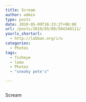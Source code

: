 ```yaml
---
title: Scream
author: admin
type: posts
date: 2010-05-09T16:33:27+00:00
url: /posts/2010/05/09/584348111/
yourls_shorturl:
  - http://lobban.org/i/u
categories:
  - Photos
tags:
  - fisheye
  - lomo
  - Photos
  - "sneaky pete's"

---
```

<div class="figure">
  <img src="http://andy.lobban.org/photo/1280/584348111/1/tumblr_l25vbrsOZr1qzrl7b" alt="" />
</div>

Scream